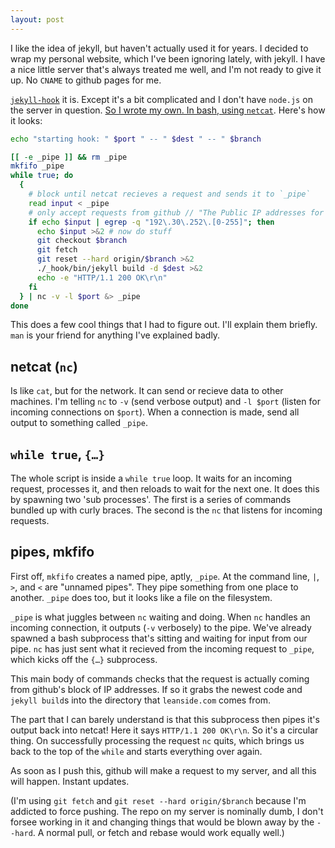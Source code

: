 ```yaml
---
layout: post
---
```


I like the idea of jekyll, but haven't actually used it for years. I
decided to wrap my personal website, which I've been ignoring lately,
with jekyll. I have a nice little server that's always treated me well,
and I'm not ready to give it up. No `CNAME` to github pages for me.

[`jekyll-hook`](https://github.com/developmentseed/jekyll-hook/blob/master/jekyll-hook.js) it is.
Except it's a bit complicated and I don't have `node.js` on the server
in question. [So I wrote my own. In bash, using
`netcat`](https://github.com/kjell/leanside.com/commit/2195fd286419c898874edf079497035cbeeefaa6#diff-e9f3fddc758fe0d61b04245333aeead0).
Here's how it looks:

```sh
echo "starting hook: " $port " -- " $dest " -- " $branch

[[ -e _pipe ]] && rm _pipe
mkfifo _pipe
while true; do
  {
    # block until netcat recieves a request and sends it to `_pipe`
    read input < _pipe 
    # only accept requests from github // "The Public IP addresses for these hooks are: 192.30.252.0/22"
    if echo $input | egrep -q "192\.30\.252\.[0-255]"; then
      echo $input >&2 # now do stuff
      git checkout $branch
      git fetch
      git reset --hard origin/$branch >&2
      ./_hook/bin/jekyll build -d $dest >&2
      echo -e "HTTP/1.1 200 OK\r\n"
    fi
  } | nc -v -l $port &> _pipe
done
```

This does a few cool things that I had to figure out. I'll explain them
briefly. `man` is your friend for anything I've explained badly.

## netcat (`nc`)

Is like `cat`, but for the network. It can send or recieve data
to other machines. I'm telling `nc` to `-v` (send verbose output) and
`-l $port` (listen for incoming connections on `$port`). When a
connection is made, send all output to something called `_pipe`.

## `while true`, `{…}`

The whole script is inside a `while true` loop. It waits for an incoming
request, processes it, and then reloads to wait for the next one. It
does this by spawning two 'sub processes'. The first is a series of
commands bundled up with curly braces. The second is
the `nc` that listens for incoming requests.

## pipes, mkfifo

First off, `mkfifo` creates a named pipe, aptly, `_pipe`.  At the
command line, `|`, `>`, and `<` are "unnamed pipes".  They pipe
something from one place to another. `_pipe` does too, but it looks like
a file on the filesystem.

`_pipe` is what juggles between `nc` waiting and doing. When `nc`
handles an incoming connection, it outputs (`-v` verbosely) to the pipe.
We've already spawned a bash subprocess that's sitting and waiting for
input from our pipe. `nc` has just sent what it recieved from the
incoming request to `_pipe`, which kicks off the `{…}` subprocess.

This main body of commands checks that the request is actually coming
from github's block of IP addresses. If so it grabs the newest code
and `jekyll build`s into the directory that `leanside.com` comes from.

The part that I can barely understand is that this subprocess then pipes
it's output back into netcat! Here it says `HTTP/1.1 200 OK\r\n`. So it's
a circular thing. On successfully processing the request `nc` quits,
which brings us back to the top of the `while` and starts everything
over again.

As soon as I push this, github will make a request to my server, and all
this will happen. Instant updates.

(I'm using `git fetch` and `git reset --hard origin/$branch` because I'm
addicted to force pushing. The repo on my server is nominally dumb, I
don't forsee working in it and changing things that would be blown away
by the `--hard`. A normal pull, or fetch and rebase would work equally
well.)
